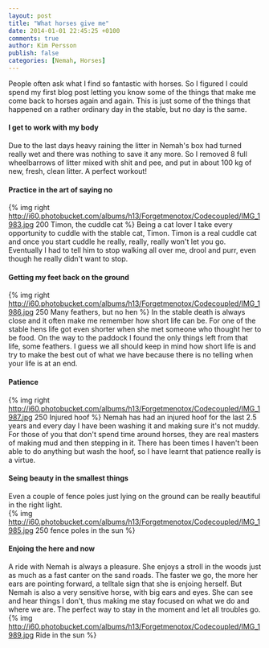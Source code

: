 ```yaml
---
layout: post
title: "What horses give me"
date: 2014-01-01 22:45:25 +0100
comments: true
author: Kim Persson
publish: false
categories: [Nemah, Horses]
---
```


People often ask what I find so fantastic with horses. So I figured I could spend my first blog post letting you know some of the things that make me come back to horses again and again. This is just some of the things that happened on a rather ordinary day in the stable, but no day is the same.

#### I get to work with my body
Due to the last days heavy raining the litter in Nemah's box had turned really wet and there was nothing to save it any more. So I removed 8 full wheelbarrows of litter mixed with shit and pee, and put in about 100 kg of new, fresh, clean litter. A perfect workout!  

#### Practice in the art of saying no
{% img right http://i60.photobucket.com/albums/h13/Forgetmenotox/Codecoupled/IMG_1983.jpg 200 Timon, the cuddle cat %}
Being a cat lover I take every opportunity to cuddle with the stable cat, Timon. Timon is a real cuddle cat and once you start cuddle he really, really, really won't let you go. Eventually I had to tell him to stop walking all over me, drool and purr, even though he really didn't want to stop.  

#### Getting my feet back on the ground
{% img right http://i60.photobucket.com/albums/h13/Forgetmenotox/Codecoupled/IMG_1986.jpg 250 Many feathers, but no hen %}
In the stable death is always close and it often make me remember how short life can be. For one of the stable hens life got even shorter when she met someone who thought her to be food. On the way to the paddock I found the only things left from that life, some feathers. I guess we all should keep in mind how short life is and try to make the best out of what we have because there is no telling when your life is at an end.  

#### Patience
{% img right http://i60.photobucket.com/albums/h13/Forgetmenotox/Codecoupled/IMG_1987.jpg 250 Injured hoof %}
Nemah has had an injured hoof for the last 2.5 years and every day I have been washing it and making sure it's not muddy. For those of you that don't spend time around horses, they are real masters of making mud and then stepping in it. There has been times I haven't been able to do anything but wash the hoof, so I have learnt that patience really is a virtue.  

#### Seing beauty in the smallest things
Even a couple of fence poles just lying on the ground can be really beautiful in the right light.  
{% img http://i60.photobucket.com/albums/h13/Forgetmenotox/Codecoupled/IMG_1985.jpg 250 fence poles in the sun %}

#### Enjoing the here and now
A ride with Nemah is always a pleasure. She enjoys a stroll in the woods just as much as a fast canter on the sand roads. The faster we go, the more her ears are pointing forward, a telltale sign that she is enjoing herself. But Nemah is also a very sensitive horse, with big ears and eyes. She can see and hear things I don't, thus making me stay focused on what we do and where we are. The perfect way to stay in the moment and let all troubles go.  
{% img http://i60.photobucket.com/albums/h13/Forgetmenotox/Codecoupled/IMG_1989.jpg Ride in the sun %}

